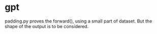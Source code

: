 # gpt
padding.py proves the forward(), using a small part of dataset.
But the shape of the output is to be considered.
